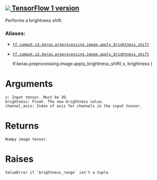 [ ![](https://tensorflow.google.cn/images/tf_logo_32px.png) TensorFlow 1
version](/versions/r1.15/api_docs/python/tf/keras/preprocessing/image/apply_brightness_shift)  
---  
  
Performs a brightness shift.

### Aliases:

  * [`tf.compat.v1.keras.preprocessing.image.apply_brightness_shift`](/api_docs/python/tf/keras/preprocessing/image/apply_brightness_shift)
  * [`tf.compat.v2.keras.preprocessing.image.apply_brightness_shift`](/api_docs/python/tf/keras/preprocessing/image/apply_brightness_shift)

    
    
    tf.keras.preprocessing.image.apply_brightness_shift(
        x,
        brightness
    )
    

# Arguments

    
    
    x: Input tensor. Must be 3D.
    brightness: Float. The new brightness value.
    channel_axis: Index of axis for channels in the input tensor.
    

# Returns

    
    
    Numpy image tensor.
    

# Raises

    
    
    ValueError if `brightness_range` isn't a tuple.
    

